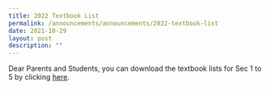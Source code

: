 ```yaml
---
title: 2022 Textbook List
permalink: /announcements/announcements/2022-textbook-list
date: 2021-10-29
layout: post
description: ""
---
```

Dear Parents and Students, you can download the textbook lists for Sec 1 to 5 by clicking [here](https://staging.d34eg7es14fqph.amplifyapp.com/students/textbook-lists).